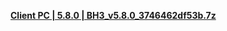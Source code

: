 
**[Client PC | 5.8.0 | BH3_v5.8.0_3746462df53b.7z ](https://d2wztyirwsuyyo.cloudfront.net/ptpublic/bh3_global/20220627152836_ZkkbE9mzDSszbFJz/BH3_v5.8.0_3746462df53b.7z)**
